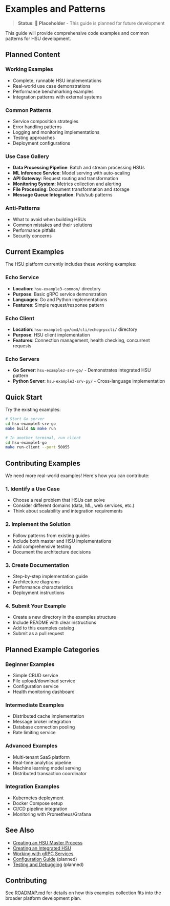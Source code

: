 # Examples and Patterns

> **Status**: 🚧 **Placeholder** - This guide is planned for future development

This guide will provide comprehensive code examples and common patterns for HSU development.

## Planned Content

### Working Examples
- Complete, runnable HSU implementations
- Real-world use case demonstrations
- Performance benchmarking examples
- Integration patterns with external systems

### Common Patterns
- Service composition strategies
- Error handling patterns
- Logging and monitoring implementations
- Testing approaches
- Deployment configurations

### Use Case Gallery
- **Data Processing Pipeline**: Batch and stream processing HSUs
- **ML Inference Service**: Model serving with auto-scaling
- **API Gateway**: Request routing and transformation
- **Monitoring System**: Metrics collection and alerting
- **File Processing**: Document transformation and storage
- **Message Queue Integration**: Pub/sub patterns

### Anti-Patterns
- What to avoid when building HSUs
- Common mistakes and their solutions
- Performance pitfalls
- Security concerns

## Current Examples

The HSU platform currently includes these working examples:

### Echo Service
- **Location**: `hsu-example3-common/` directory
- **Purpose**: Basic gRPC service demonstration
- **Languages**: Go and Python implementations
- **Features**: Simple request/response pattern

### Echo Client
- **Location**: `hsu-example1-go/cmd/cli/echogrpccli/` directory  
- **Purpose**: HSU client implementation
- **Features**: Connection management, health checking, concurrent requests

### Echo Servers
- **Go Server**: `hsu-example3-srv-go/` - Demonstrates integrated HSU pattern
- **Python Server**: `hsu-example3-srv-py/` - Cross-language implementation

## Quick Start

Try the existing examples:

```bash
# Start Go server
cd hsu-example3-srv-go
make build && make run

# In another terminal, run client
cd hsu-example1-go  
make run-client --port 50055
```

## Contributing Examples

We need more real-world examples! Here's how you can contribute:

### 1. Identify a Use Case
- Choose a real problem that HSUs can solve
- Consider different domains (data, ML, web services, etc.)
- Think about scalability and integration requirements

### 2. Implement the Solution
- Follow patterns from existing guides
- Include both master and HSU implementations
- Add comprehensive testing
- Document the architecture decisions

### 3. Create Documentation
- Step-by-step implementation guide
- Architecture diagrams
- Performance characteristics
- Deployment instructions

### 4. Submit Your Example
- Create a new directory in the examples structure
- Include README with clear instructions
- Add to this examples catalog
- Submit as a pull request

## Planned Example Categories

### **Beginner Examples**
- Simple CRUD service
- File upload/download service
- Configuration service
- Health monitoring dashboard

### **Intermediate Examples**
- Distributed cache implementation
- Message broker integration
- Database connection pooling
- Rate limiting service

### **Advanced Examples**
- Multi-tenant SaaS platform
- Real-time analytics pipeline
- Machine learning model serving
- Distributed transaction coordinator

### **Integration Examples**
- Kubernetes deployment
- Docker Compose setup
- CI/CD pipeline integration
- Monitoring with Prometheus/Grafana

## See Also

- [Creating an HSU Master Process](../guides/HSU_MASTER_GUIDE.md)
- [Creating an Integrated HSU](../tutorials/INTEGRATED_HSU_GUIDE.md)
- [Working with gRPC Services](GRPC_SERVICES.md)
- [Configuration Guide](../deployment/CONFIGURATION.md) (planned)
- [Testing and Debugging](../guides/TESTING_DEBUGGING.md) (planned)

## Contributing

See [ROADMAP.md](../analysis/ROADMAP.md) for details on how this examples collection fits into the broader platform development plan. 
